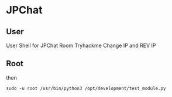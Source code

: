 # JPChat

## User

User Shell for JPChat Room Tryhackme
Change IP and REV IP

## Root



then 
```
sudo -u root /usr/bin/python3 /opt/development/test_module.py
```
